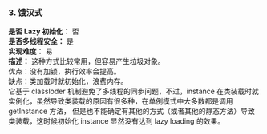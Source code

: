 ### 3. 饿汉式

**是否 Lazy 初始化：** 否  
**是否多线程安全：** 是  
**实现难度：** 易  
**描述：** 这种方式比较常用，但容易产生垃圾对象。  
优点：没有加锁，执行效率会提高。  
缺点：类加载时就初始化，浪费内存。  
它基于 classloder 机制避免了多线程的同步问题，不过，instance 在类装载时就实例化，虽然导致类装载的原因有很多种，在单例模式中大多数都是调用 getInstance 方法， 但是也不能确定有其他的方式（或者其他的静态方法）导致类装载，这时候初始化 instance 显然没有达到 lazy loading 的效果。  